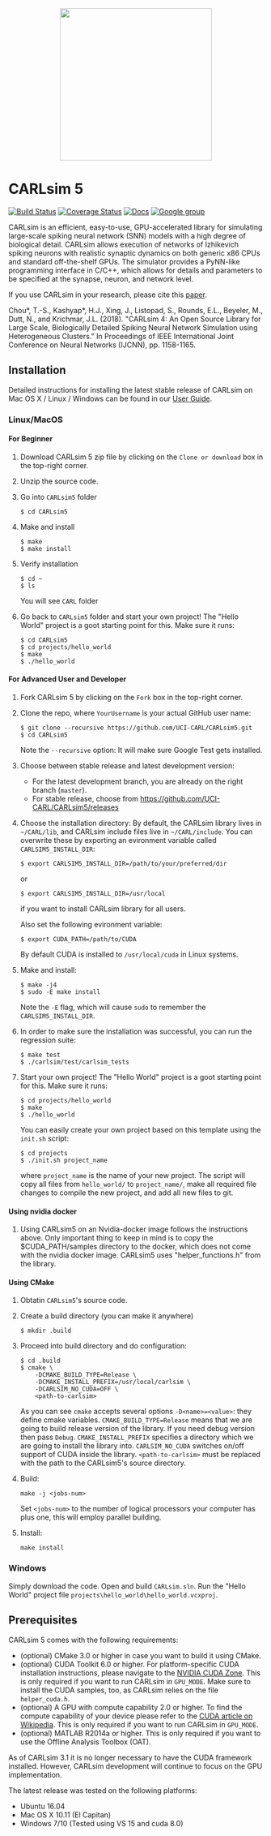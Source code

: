 <div align="center">
	<img src="http://socsci.uci.edu/~jkrichma/CARL-Logo-small.jpg" width="300"/>
</div>

# CARLsim 5

[![Build Status](https://travis-ci.org/UCI-CARL/CARLsim5.svg?branch=master)](https://travis-ci.org/UCI-CARL/CARLsim5)
[![Coverage Status](https://coveralls.io/repos/github/UCI-CARL/CARLsim5/badge.svg?branch=master)](https://coveralls.io/github/UCI-CARL/CARLsim5?branch=master)
[![Docs](https://img.shields.io/badge/docs-v4.1.0-blue.svg)](http://uci-carl.github.io/CARLsim5)
[![Google group](https://img.shields.io/badge/Google-Discussion%20group-blue.svg)](https://groups.google.com/forum/#!forum/carlsim-snn-simulator)

CARLsim is an efficient, easy-to-use, GPU-accelerated library for simulating large-scale spiking neural network (SNN) models with a high degree of biological detail. CARLsim allows execution of networks of Izhikevich spiking neurons with realistic synaptic dynamics on both generic x86 CPUs and standard off-the-shelf GPUs. The simulator provides a PyNN-like programming interface in C/C++, which allows for details and parameters to be specified at the synapse, neuron, and network level.

<!-- New features in CARLsim 5 include:
- Multi-GPU support
- Hybrid CPU/GPU mode
- Multi-compartment and LIF point neurons -->

If you use CARLsim in your research, please cite this [paper](https://www.socsci.uci.edu/~jkrichma/Chou-Kashyap-CARLsim4-IJCNN2018.pdf).

Chou*, T.-S., Kashyap*, H.J., Xing, J., Listopad, S., Rounds, E.L., Beyeler, M., Dutt, N., and Krichmar, J.L. (2018). "CARLsim 4: An Open Source Library for Large Scale, Biologically Detailed Spiking Neural Network Simulation using Heterogeneous Clusters." In Proceedings of IEEE International Joint Conference on Neural Networks (IJCNN), pp. 1158-1165.

## Installation

Detailed instructions for installing the latest stable release of CARLsim on Mac OS X / Linux / Windows
can be found in our [User Guide](http://uci-carl.github.io/CARLsim5/ch1_getting_started.html).

### Linux/MacOS

#### For Beginner

1. Download CARLsim 5 zip file by clicking on the `Clone or download` box in the top-right corner.

2. Unzip the source code.

3. Go into `CARLsim5` folder
   ```
   $ cd CARLsim5
   ```

4. Make and install
   ```
   $ make
   $ make install
   ```

5. Verify installation
   ```
   $ cd ~
   $ ls
   ```
   You will see `CARL` folder

6. Go back to `CARLsim5` folder and start your own project! The "Hello World" project is a goot starting point for this.
   Make sure it runs:
   ```
   $ cd CARLsim5
   $ cd projects/hello_world
   $ make
   $ ./hello_world
   ```

#### For Advanced User and Developer

1. Fork CARLsim 5 by clicking on the `Fork` box in the top-right corner.

2. Clone the repo, where `YourUsername` is your actual GitHub user name:
   ```
   $ git clone --recursive https://github.com/UCI-CARL/CARLsim5.git
   $ cd CARLsim5
   ```
   Note the `--recursive` option: It will make sure Google Test gets installed.

3. Choose between stable release and latest development version:
   - For the latest development branch, you are already on the right branch (`master`).
   - For stable release, choose from https://github.com/UCI-CARL/CARLsim5/releases

4. Choose the installation directory: By default, the CARLsim library lives in `~/CARL/lib`, and CARLsim include files live in `~/CARL/include`.
    You can overwrite these by exporting an evironment variable called `CARLSIM5_INSTALL_DIR`:
    ```
    $ export CARLSIM5_INSTALL_DIR=/path/to/your/preferred/dir
    ```
    or
    ```
    $ export CARLSIM5_INSTALL_DIR=/usr/local
    ```
    if you want to install CARLsim library for all users.
    
    Also set the following evironment variable:
    ```
    $ export CUDA_PATH=/path/to/CUDA
    ```
    By default CUDA is installed to `/usr/local/cuda` in Linux systems.

5. Make and install:
   ```
   $ make -j4
   $ sudo -E make install
   ```
   Note the `-E` flag, which will cause `sudo` to remember the `CARLSIM5_INSTALL_DIR`.

7. In order to make sure the installation was successful, you can run the regression suite:

   ```
   $ make test
   $ ./carlsim/test/carlsim_tests
   ```
   
8. Start your own project! The "Hello World" project is a goot starting point for this.
   Make sure it runs:

   ```
   $ cd projects/hello_world
   $ make
   $ ./hello_world
   ```

   You can easily create your own project based on this template using the `init.sh` script:

   ```
   $ cd projects
   $ ./init.sh project_name
   ```
   where `project_name` is the name of your new project.
   The script will copy all files from `hello_world/` to `project_name/`, make all required
   file changes to compile the new project, and add all new files to git.

#### Using nvidia docker
1. Using CARLsim5 on an Nvidia-docker image follows the instructions above. Only important thing to keep in mind is to copy the $CUDA_PATH/samples directory to the docker, which does not come with the nvidia docker image. CARLsim5 uses "helper_functions.h" from the library.

#### Using CMake

1. Obtatin `CARLsim5`'s source code.

2. Create a build directory (you can make it anywhere)

   ```
   $ mkdir .build
   ```

3. Proceed into build directory and do configuration:

   ```
   $ cd .build
   $ cmake \
       -DCMAKE_BUILD_TYPE=Release \
       -DCMAKE_INSTALL_PREFIX=/usr/local/carlsim \
       -DCARLSIM_NO_CUDA=OFF \
       <path-to-carlsim>
   ```

   As you can see `cmake` accepts several options `-D<name>=<value>`: they define cmake variables.
   `CMAKE_BUILD_TYPE=Release` means that we are going to build release version of the library.
   If you need debug version then pass `Debug`.
   `CMAKE_INSTALL_PREFIX` specifies a directory which we are going to install the library into.
   `CARLSIM_NO_CUDA` switches on/off support of CUDA inside the library.
   `<path-to-carlsim>` must be replaced with the path to the CARLsim5's source directory.

4. Build:

   ```
   make -j <jobs-num>
   ```
   
   Set `<jobs-num>` to the number of logical processors your computer has plus one,
   this will employ parallel building.

5. Install:

   ```
   make install
   ```
   
### Windows

Simply download the code. Open and build `CARLsim.sln`. Run the "Hello World" project file
`projects\hello_world\hello_world.vcxproj`.


## Prerequisites

CARLsim 5 comes with the following requirements:
- (optional) CMake 3.0 or higher in case you want to build it using CMake.
- (optional) CUDA Toolkit 6.0 or higher. For platform-specific CUDA installation instructions, please navigate to 
  the [NVIDIA CUDA Zone](https://developer.nvidia.com/cuda-zone).
  This is only required if you want to run CARLsim in `GPU_MODE`. Make sure to install the 
  CUDA samples, too, as CARLsim relies on the file `helper_cuda.h`.
- (optional) A GPU with compute capability 2.0 or higher. To find the compute capability of your device please 
  refer to the [CUDA article on Wikipedia](http://en.wikipedia.org/wiki/CUDA).
  This is only required if you want to run CARLsim in `GPU_MODE`.
- (optional) MATLAB R2014a or higher. This is only required if you want to use the Offline Analysis Toolbox (OAT).

As of CARLsim 3.1 it is no longer necessary to have the CUDA framework installed. However, CARLsim development 
will continue to focus on the GPU implementation.

The latest release was tested on the following platforms:
- Ubuntu 16.04
- Mac OS X 10.11 (El Capitan)
- Windows 7/10 (Tested using VS 15 and cuda 8.0)
